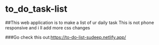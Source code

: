 # to_do_task-list
##This web application is to make a list of ur daily task
This is not phone responsive and i ll add more css changes 

###Go check this out:https://to-do-list-sudeep.netlify.app/
